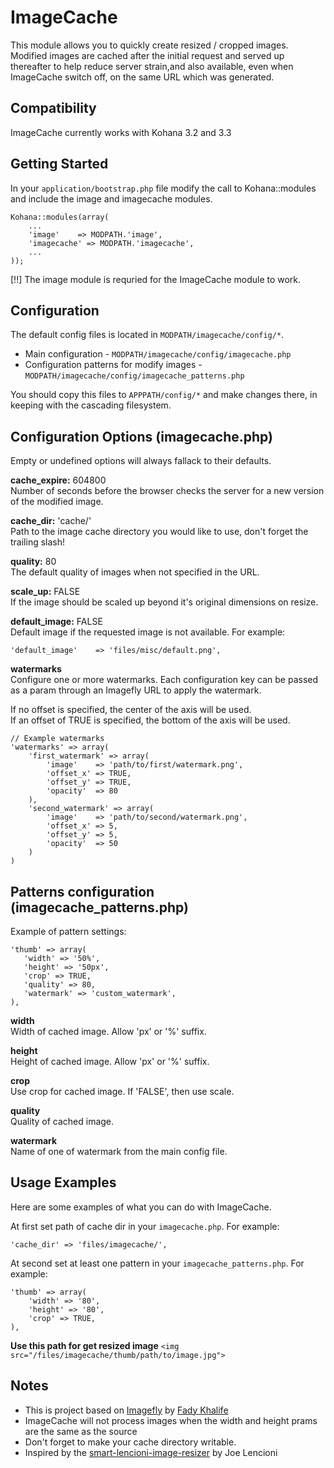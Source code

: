 # ImageCache

This module allows you to quickly create resized / cropped images.  
Modified images are cached after the initial request and served up thereafter to help reduce server strain,and also available, even when ImageCache switch off, on the same URL which was generated.

## Compatibility

ImageCache currently works with Kohana 3.2 and 3.3

## Getting Started

In your `application/bootstrap.php` file modify the call to Kohana::modules and include the image and imagecache modules.

    Kohana::modules(array(
        ...
        'image'    => MODPATH.'image',
        'imagecache' => MODPATH.'imagecache',
        ...
    ));

[!!] The image module is requried for the ImageCache module to work.

## Configuration

The default config files is located in `MODPATH/imagecache/config/*`.
 - Main configuration - `MODPATH/imagecache/config/imagecache.php`
 - Configuration patterns for modify images - `MODPATH/imagecache/config/imagecache_patterns.php`

You should copy this files to `APPPATH/config/*` and make changes there, in keeping with the cascading filesystem.

## Configuration Options (imagecache.php)

Empty or undefined options will always fallack to their defaults.

**cache_expire:** 604800  
Number of seconds before the browser checks the server for a new version of the modified image.

**cache_dir:** 'cache/'  
Path to the image cache directory you would like to use, don't forget the trailing slash!

**quality:** 80  
The default quality of images when not specified in the URL.

**scale_up:** FALSE  
If the image should be scaled up beyond it's original dimensions on resize.

**default_image:** FALSE  
Default image if the requested image is not available.
For example:

    'default_image'    => 'files/misc/default.png',

**watermarks**  
Configure one or more watermarks. Each configuration key can be passed as a param through an Imagefly URL to apply the watermark.

If no offset is specified, the center of the axis will be used.  
If an offset of TRUE is specified, the bottom of the axis will be used.

    // Example watermarks
    'watermarks' => array(
        'first_watermark' => array(
            'image'    => 'path/to/first/watermark.png',
            'offset_x' => TRUE,
            'offset_y' => TRUE,
            'opacity'  => 80
        ),
        'second_watermark' => array(
            'image'    => 'path/to/second/watermark.png',
            'offset_x' => 5,
            'offset_y' => 5,
            'opacity'  => 50
        )
    )

## Patterns configuration (imagecache_patterns.php)

Example of pattern settings:

    'thumb' => array(
       'width' => '50%',
       'height' => '50px',
       'crop' => TRUE,
       'quality' => 80,
       'watermark' => 'custom_watermark',
    ),

**width**  
Width of cached image. Allow 'px' or '%' suffix.

**height**  
Height of cached image. Allow 'px' or '%' suffix.

**crop**  
Use crop for cached image. If 'FALSE', then use scale.

**quality**  
Quality of cached image.

**watermark**  
Name of one of watermark from the main config file.

## Usage Examples

Here are some examples of what you can do with ImageCache.

At first set path of cache dir in your `imagecache.php`.
For example:

    'cache_dir' => 'files/imagecache/',

At second set at least one pattern in your `imagecache_patterns.php`.
For example:

    'thumb' => array(
        'width' => '80',
        'height' => '80',
        'crop' => TRUE,
    ),

**Use this path for get resized image**
`<img src="/files/imagecache/thumb/path/to/image.jpg">`

## Notes

* This is project based on [Imagefly](https://github.com/Bodom78/kohana-imagefly) by [Fady Khalife](https://github.com/Bodom78)
* ImageCache will not process images when the width and height prams are the same as the source
* Don't forget to make your cache directory writable.
* Inspired by the [smart-lencioni-image-resizer](http://code.google.com/p/smart-lencioni-image-resizer/) by Joe Lencioni
